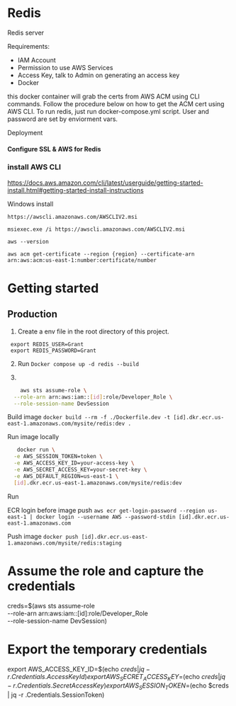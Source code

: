 # Redis
Redis server


Requirements:

* IAM Account
* Permission to use AWS Services
* Access Key, talk to Admin on generating an access key
* Docker

this docker container will grab the certs from AWS ACM using CLI commands. Follow the procedure below on how to get the ACM cert using AWS CLI. To run redis, just run docker-compose.yml script. User and password are set by enviorment vars. 

Deployment

#### Configure SSL & AWS for Redis

### install AWS CLI 
https://docs.aws.amazon.com/cli/latest/userguide/getting-started-install.html#getting-started-install-instructions

Windows install 

`https://awscli.amazonaws.com/AWSCLIV2.msi`

`msiexec.exe /i https://awscli.amazonaws.com/AWSCLIV2.msi`

`aws --version`

`aws acm get-certificate --region {region} --certificate-arn arn:aws:acm:us-east-1:number:certificate/number`


# Getting started

## Production

1. Create a env file in the root directory of this project.

```
 export REDIS_USER=Grant
 export REDIS_PASSWORD=Grant

```

2. Run `Docker compose up -d redis --build` 


3. 

```bash 
    aws sts assume-role \
  --role-arn arn:aws:iam::[id]:role/Developer_Role \
  --role-session-name DevSession
```


Build image
`docker build --rm -f ./Dockerfile.dev -t [id].dkr.ecr.us-east-1.amazonaws.com/mysite/redis:dev .`

Run image locally
```bash
   docker run \
  -e AWS_SESSION_TOKEN=token \
  -e AWS_ACCESS_KEY_ID=your-access-key \
  -e AWS_SECRET_ACCESS_KEY=your-secret-key \
  -e AWS_DEFAULT_REGION=us-east-1 \
  [id].dkr.ecr.us-east-1.amazonaws.com/mysite/redis:dev
```

Run 

ECR login before image push
`aws ecr get-login-password --region us-east-1 | docker login --username AWS --password-stdin [id].dkr.ecr.us-east-1.amazonaws.com`

Push image
`docker push [id].dkr.ecr.us-east-1.amazonaws.com/mysite/redis:staging`


# Assume the role and capture the credentials
creds=$(aws sts assume-role \
  --role-arn arn:aws:iam::[id]:role/Developer_Role \
  --role-session-name DevSession)

# Export the temporary credentials
export AWS_ACCESS_KEY_ID=$(echo $creds | jq -r .Credentials.AccessKeyId)
export AWS_SECRET_ACCESS_KEY=$(echo $creds | jq -r .Credentials.SecretAccessKey)
export AWS_SESSION_TOKEN=$(echo $creds | jq -r .Credentials.SessionToken)
